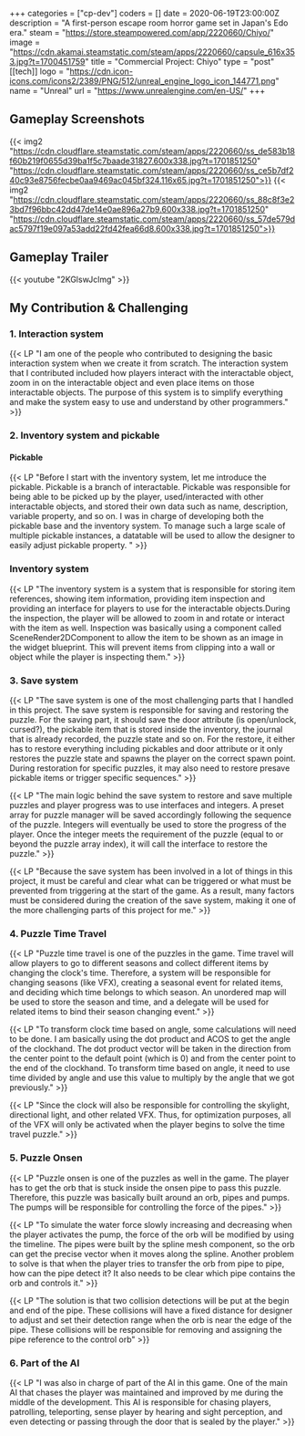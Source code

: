 +++
categories = ["cp-dev"]
coders = []
date = 2020-06-19T23:00:00Z
description = "A first-person escape room horror game set in Japan's Edo era."
steam = "https://store.steampowered.com/app/2220660/Chiyo/"
image = "https://cdn.akamai.steamstatic.com/steam/apps/2220660/capsule_616x353.jpg?t=1700451759"
title = "Commercial Project: Chiyo"
type = "post"
[[tech]]
logo = "https://cdn.icon-icons.com/icons2/2389/PNG/512/unreal_engine_logo_icon_144771.png"
name = "Unreal"
url = "https://www.unrealengine.com/en-US/"
+++
## Gameplay Screenshots

{{< img2 "https://cdn.cloudflare.steamstatic.com/steam/apps/2220660/ss_de583b18f60b219f0655d39ba1f5c7baade31827.600x338.jpg?t=1701851250" "https://cdn.cloudflare.steamstatic.com/steam/apps/2220660/ss_ce5b7df240c93e8756fecbe0aa9469ac045bf324.116x65.jpg?t=1701851250">}}
{{< img2 "https://cdn.cloudflare.steamstatic.com/steam/apps/2220660/ss_88c8f3e23bd7f96bbc42dd47de14e0ae896a27b9.600x338.jpg?t=1701851250" "https://cdn.cloudflare.steamstatic.com/steam/apps/2220660/ss_57de579dac5797f19e097a53add22fd42fea66d8.600x338.jpg?t=1701851250">}}


## Gameplay Trailer

{{< youtube "2KGlswJclmg" >}}


## My Contribution & Challenging

### 1. Interaction system
{{< LP "I am one of the people who contributed to designing the basic interaction system when we create it from scratch. The interaction system that I contributed included how players interact with the interactable object, zoom in on the interactable object and even place items on those interactable objects. The purpose of this system is to simplify everything and make the system easy to use and understand by other programmers." >}} 

### 2. Inventory system and pickable

#### Pickable
{{< LP "Before I start with the inventory system, let me introduce the pickable. Pickable is a branch of interactable. Pickable was responsible for being able to be picked up by the player, used/interacted with other interactable objects, and stored their own data such as name, description, variable property, and so on. I was in charge of developing both the pickable base and the inventory system. To manage such a large scale of multiple pickable instances, a datatable will be used to allow the designer to easily adjust pickable property. " >}}

### Inventory system

{{< LP "The inventory system is a system that is responsible for storing item references, showing item information, providing item inspection and providing an interface for players to use for the interactable objects.During the inspection, the player will be allowed to zoom in and rotate or interact with the item as well. Inspection was basically using a component called SceneRender2DComponent to allow the item to be shown as an image in the widget blueprint. This will prevent items from clipping into a wall or object while the player is inspecting them." >}}

### 3. Save system

{{< LP "The save system is one of the most challenging parts that I handled in this project. The save system is responsible for saving and restoring the puzzle. For the saving part, it should save the door attribute (is open/unlock, cursed?), the pickable item that is stored inside the inventory, the journal that is already recorded, the puzzle state and so on. For the restore, it either has to restore everything including pickables and door attribute or it only restores the puzzle state and spawns the player on the correct spawn point. During restoration for specific puzzles, it may also need to restore presave pickable items or trigger specific sequences." >}}

{{< LP "The main logic behind the save system to restore and save multiple puzzles and player progress was to use interfaces and integers. A preset array for puzzle manager will be saved accordingly following the sequence of the puzzle. Integers will eventually be used to store the progress of the player. Once the integer meets the requirement of the puzzle (equal to or beyond the puzzle array index), it will call the interface to restore the puzzle." >}}

{{< LP "Because the save system has been involved in a lot of things in this project, it must be careful and clear what can be triggered or what must be prevented from triggering at the start of the game. As a result, many factors must be considered during the creation of the save system, making it one of the more challenging parts of this project for me." >}}

### 4. Puzzle Time Travel

{{< LP "Puzzle time travel is one of the puzzles in the game. Time travel will allow players to go to different seasons and collect different items by changing the clock's time. Therefore, a system will be responsible for changing seasons (like VFX), creating a seasonal event for related items, and deciding which time belongs to which season. An unordered map will be used to store the season and time, and a delegate will be used for related items to bind their season changing event." >}}

{{< LP "To transform clock time based on angle, some calculations will need to be done. I am basically using the dot product and ACOS to get the angle of the clockhand. The dot product vector will be taken in the direction from the center point to the default point (which is 0) and from the center point to the end of the clockhand. To transform time based on angle, it need to use time divided by angle and use this value to multiply by the angle that we got previously." >}}

{{< LP "Since the clock will also be responsible for controlling the skylight, directional light, and other related VFX. Thus, for optimization purposes, all of the VFX will only be activated when the player begins to solve the time travel puzzle." >}}

### 5. Puzzle Onsen
{{< LP "Puzzle onsen is one of the puzzles as well in the game. The player has to get the orb that is stuck inside the onsen pipe to pass this puzzle. Therefore, this puzzle was basically built around an orb, pipes and pumps. The pumps will be responsible for controlling the force of the pipes." >}}

{{< LP "To simulate the water force slowly increasing and decreasing when the player activates the pump, the force of the orb will be modified by using the timeline. The pipes were built by the spline mesh component, so the orb can get the precise vector when it moves along the spline. Another problem to solve is that when the player tries to transfer the orb from pipe to pipe, how can the pipe detect it? It also needs to be clear which pipe contains the orb and controls it." >}}

{{< LP "The solution is that two collision detections will be put at the begin and end of the pipe. These collisions will have a fixed distance for designer to adjust and set their detection range when the orb is near the edge of the pipe. These collisions will be responsible for removing and assigning the pipe reference to the control orb" >}}


### 6. Part of the AI
{{< LP "I was also in charge of part of the AI in this game. One of the main AI that chases the player was maintained and improved by me during the middle of the development. This AI is responsible for chasing players, patrolling, teleporting, sense player by hearing and sight perception, and even detecting or passing through the door that is sealed by the player." >}}
